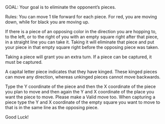 GOAL:
Your goal is to eliminate the opponent’s pieces.

Rules:
You can move 1 tile forward for each piece. For red, you are moving down, while for black you are moving up.

If there is a piece of an opposing color in the direction you are hopping to, to the left, or to the right of you with an empty square right after that piece, in a straight line you can take it. Taking it will eliminate that piece and put your piece in that empty square right before the opposing piece was taken.

Taking a piece will grant you an extra turn. If a piece can be captured, it must be captured.

A capital letter piece indicates that they have kinged. These kinged pieces can move any direction, whereas unkinged pieces cannot move backwards.

Type the Y coordinate of the piece and then the X coordinate of the piece you plan to move and then again the Y and X coordinate of the place you want the piece to move. Please make a Valid move too.
When capturing a piece type the Y and X coordinate of the empty square you want to move to that is in the same line as the opposing piece.

Good Luck!


